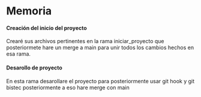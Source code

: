# Memoria

#### Creación del inicio del proyecto
 Crearé sus archivos pertinentes en la rama iniciar_proyecto que posteriormete hare un merge a main para unir todos los cambios hechos en esa rama.


#### Desarollo de proyecto
 En esta rama desarollare el proyecto para posteriormente usar  git hook y git bistec posteriormente a eso hare merge con main